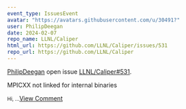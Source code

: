 ```yaml
---
event_type: IssuesEvent
avatar: "https://avatars.githubusercontent.com/u/30491?"
user: PhilipDeegan
date: 2024-02-07
repo_name: LLNL/Caliper
html_url: https://github.com/LLNL/Caliper/issues/531
repo_url: https://github.com/LLNL/Caliper
---
```


<a href='https://github.com/PhilipDeegan' target='_blank'>PhilipDeegan</a> open issue <a href='https://github.com/LLNL/Caliper/issues/531' target='_blank'>LLNL/Caliper#531</a>.

<p>MPICXX not linked for internal binaries</p><small>Hi,...</small><a href='https://github.com/LLNL/Caliper/issues/531' target='_blank'>View Comment</a>